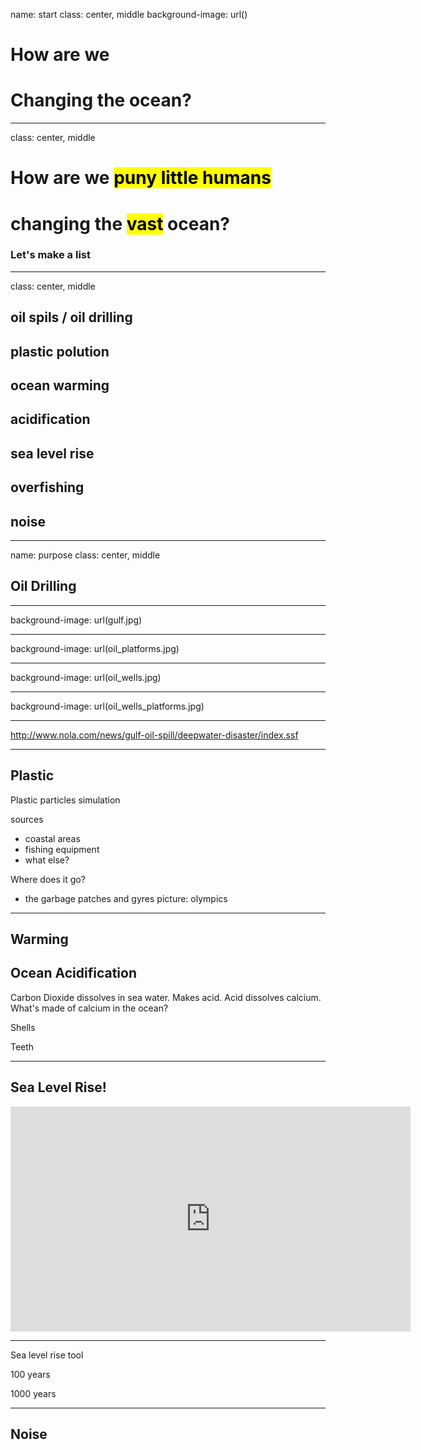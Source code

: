 name: start
class: center, middle
background-image: url()

# How are we

# Changing the ocean?
 
---
class: center, middle


# How are we <mark>puny little humans</mark>  

# changing the <mark>vast</mark> ocean?
                
### Let's make a list

---
class: center, middle

## oil spils / oil drilling
## plastic polution
## ocean warming
## acidification
## sea level rise
## overfishing
## noise

---
name: purpose
class: center, middle
        
## Oil Drilling

---
background-image: url(gulf.jpg)

---
background-image: url(oil_platforms.jpg)

---
background-image: url(oil_wells.jpg)

---
background-image: url(oil_wells_platforms.jpg)

---
<http://www.nola.com/news/gulf-oil-spill/deepwater-disaster/index.ssf>

---
## Plastic

Plastic particles simulation

sources

* coastal areas
* fishing equipment
* what else? 

Where does it go? 

* the garbage patches and gyres
	picture: olympics

---
## Warming

## Ocean Acidification

Carbon Dioxide dissolves in sea water.  Makes acid.  Acid dissolves calcium.  What's made of calcium in the ocean?  

Shells

Teeth



---
## Sea Level Rise!

<iframe src="https://player.vimeo.com/video/137262980" width="640" height="360" frameborder="0" scrolling="no" webkitallowfullscreen mozallowfullscreen allowfullscreen></iframe>

---
Sea level rise tool

100 years

1000 years

---
## Noise

